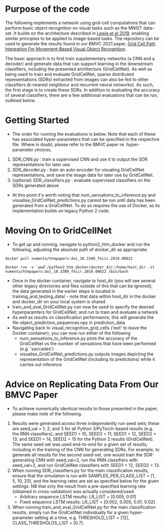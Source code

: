 Purpose of the code
===============
The following implements a network using grid-cell computations that can perform basic object recognition on visual tasks such as the MNIST data-set. It builds on the architecture described in [Lewis et al 2019](https://www.frontiersin.org/articles/10.3389/fncir.2019.00022/full), enabling similar principles to be applied to image-based tasks. The repository can be used to generate the results found in our BMVC 2021 paper, [Grid Cell Path Integration For Movement-Based Visual Object Recognition](https://www.bmvc2021-virtualconference.com/conference/papers/paper_1506.html).

The basic approach is to first train supplementary networks (a CNN and a decoder) and generate data that can support learning in the downstream classifiers, including the presented architecture (GridCellNet). As well as being used to train and evaluate GridCellNet,  sparse distributed representations (SDRs) extracted from images can also be fed to other classifiers (k-nearest neighbour and recurrent neural networks). As such, the first stage is to create these SDRs. In addition to evaluating the accuracy of several classifiers, there are a few additional evaluations that can be run, outlined below.

Getting Started
=================
- The order for running the evaluations is below. Note that each of these has associated hyper-parameters that can be specified in the respective file. Where in doubt, please refer to the BMVC paper re. hyper-parameter choices.
1) SDR_CNN.py : train a supervised CNN and use it to output the SDR representations for later use.
2) SDR_decoder.py : train an auto-encoder for visualing GridCellNet representations, and save the image data for later use by GridCellNet.
3) (optional) SDR_classifiers.py : evaluate supervised classifiers on the SDRs generated above 
- At this point it's worth noting that num_sensations_to_inference.py and visualise_GridCellNet_predictions.py cannot be run until data has been generated from a GridCellNet. To do so requires the use of Docker, as its implementation builds on legacy Python 2 code.

Moving On to GridCellNet
=================
- To get up and running, navigate to python2_htm_docker and run the following, adjusting the absolute path of docker_dir as appropriate:
```
docker pull numenta/htmpapers:doi_10.3389_fncir.2019.00022

docker run -v `pwd`/python2_htm_docker/docker_dir:/home/host_dir -it numenta/htmpapers:doi_10.3389_fncir.2019.00022 /bin/bash
```
- Once in the docker container, navigate to host_dir (you will see several other legacy directories and files outside of this that can be ignored); the data generated in the earlier steps is located in training_and_testing_data/ - note that data within host_dir in the docker and docker_dir on your local system is shared
- train_and_eval_GridCellNet.py can now be used to specify the desired hyperparamters for GridCellNet, and run to train and evaluate a network
- As well as results on classification performance, this will generate the file object_prediction_sequences.npy in prediction_data
- Navigating back to visual_recognition_grid_cells ('exit' to leave the Docker container), you can now run either of the following
	- num_sensations_to_inference.py plots the accuracy of the GridCellNet vs the number of sensations that have been performed (e.g. 'saccades')
	- visualise_GridCellNet_predictions.py outputs images depicting the representation of the GridCellNet (including its predictions) while it carries out inference

Advice on Replicating Data From Our BMVC Paper
=================
- To achieve numerically identical results to those presented in the paper, please make note of the following.
1) Results were generated across three independently run seed sets; these are seed_val = 1; 2; and 3 for all Python 3/PyTorch-based results (e.g. the RNN classifiers), and SEED1 = 10, SEED2 = 11; SEED1 = 12, SEED2 = 13; and SEED1 = 14, SEED2 = 15 for the Python 2 results (GridCellNet). The same seed set was used end-to-end for a given set of results, including in the training of the CNN for generating SDRs. For example, to generate all results for the second seed-set, one would train the SDR-generating CNN with seed_val=2, run the RNN classifiers with seed_val=2, and run GridCellNet classifiers with SEED1 = 12, SEED2 = 13.
3) When running SDR_classifiers.py for the main classification results, ensure that the simulation is run with SAMPLES_PER_CLASS_LIST = [1, 5, 10, 20], and the learning rates are set as specified below for the given settings. NB that only the result from a pre-specified learning rate (obtained in cross-validation) was actually considered/used.
	- Arbitrary sequence LSTM results: LR_LIST = [0.005, 0.01]
	- Fixed sequence LSTM results: LR_LIST = [0.002, 0.005, 0.01, 0.02]
4) When running train_and_eval_GridCellNet.py for the main classification results, simply run the GridCellNet individually for a given hyper-parameter setting at a time, e.g. THRESHOLD_LIST = [12], CLASS_THRESHOLDS_LIST = [0.7].
